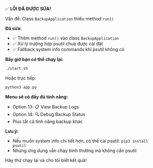 ✅ **LỖI ĐÃ ĐƯỢC SỬA!**

Vấn đề: Class `BackupApplication` thiếu method `run()`

**Đã sửa:**
- ✅ Thêm method `run()` vào class `BackupApplication` 
- ✅ Xử lý trường hợp psutil chưa được cài đặt
- ✅ Fallback system info commands khi psutil không có

**Bây giờ bạn có thể chạy lại:**

```bash
./start.sh
```

Hoặc trực tiếp:
```bash
python3 app.py
```

**Menu sẽ có đầy đủ tính năng:**
- Option 13: 📋 View Backup Logs
- Option 14: 🔍 Debug Backup Status  
- Plus tất cả tính năng backup khác

**Lưu ý:** 
- Nếu muốn system info chi tiết hơn, có thể cài psutil: `pip3 install psutil`
- Nhưng ứng dụng vẫn chạy bình thường mà không cần psutil

Hãy thử chạy lại và cho tôi biết kết quả!
